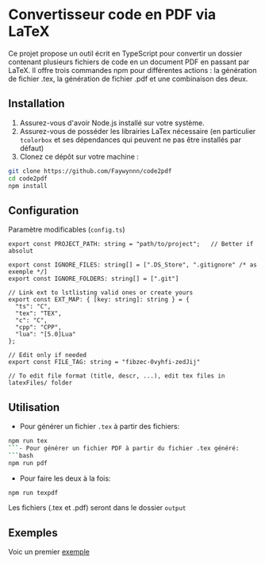 # Convertisseur code en PDF via LaTeX

Ce projet propose un outil écrit en TypeScript pour convertir un dossier contenant
plusieurs fichiers de code en un document PDF en passant par LaTeX. Il offre trois
commandes npm pour différentes actions : la génération de fichier .tex, la génération de
fichier .pdf et une combinaison des deux.

## Installation

1. Assurez-vous d'avoir Node.js installé sur votre système.
2. Assurez-vous de posséder les librairies LaTex nécessaire (en
particulier `tcolorbox` et ses dépendances qui peuvent ne pas être installés par défaut)
3. Clonez ce dépôt sur votre machine :
```bash
git clone https://github.com/Faywynnn/code2pdf
cd code2pdf
npm install
```

## Configuration

Paramètre modificables (`config.ts`)
```TS
export const PROJECT_PATH: string = "path/to/project";   // Better if absolut

export const IGNORE_FILES: string[] = [".DS_Store", ".gitignore" /* as exemple */]
export const IGNORE_FOLDERS: string[] = [".git"]

// Link ext to lstlisting valid ones or create yours 
export const EXT_MAP: { [key: string]: string } = {
  "ts": "C",
  "tex": "TEX",
  "c": "C",
  "cpp": "CPP",
  "lua": "[5.0]Lua"
};

// Edit only if needed
export const FILE_TAG: string = "fibzec-0vyhfi-zedJij"

// To edit file format (title, descr, ...), edit tex files in latexFiles/ folder
```

## Utilisation

- Pour générer un fichier `.tex` à partir des fichiers:
```bash
npm run tex
```- Pour générer un fichier PDF à partir du fichier .tex généré:
```bash
npm run pdf
```
- Pour faire les deux à la fois:
```bash
npm run texpdf
```

Les fichiers (.tex et .pdf) seront dans le dossier `output`

## Exemples
Voic un premier [exemple](https://github.com/Faywynnn/code2pdf/blob/main/exemples/Faywynnn.nvim.lua.pdf)
